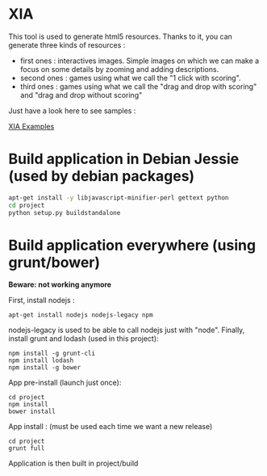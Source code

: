 # XIA

This tool is used to generate html5 resources.
Thanks to it, you can generate three kinds of resources :
- first ones : interactives images. Simple images on which we can make a focus on some details by zooming and adding descriptions.
- second ones : games using what we call the "1 click with scoring".
- third ones : games using what we call the "drag and drop with scoring" and "drag and drop without scoring"

Just have a look here to see samples :

[XIA Examples](https://xia.funraiders.org/examples.html)

# Build application in Debian Jessie (used by debian packages)

```sh
apt-get install -y libjavascript-minifier-perl gettext python
cd project
python setup.py buildstandalone
```

# Build application everywhere (using grunt/bower)

**Beware: not working anymore**

First, install nodejs :

```
apt-get install nodejs nodejs-legacy npm
```

nodejs-legacy is used to be able to call nodejs just with "node".
Finally, install grunt and lodash (used in this project):

```
npm install -g grunt-cli
npm install lodash
npm install -g bower
```

App pre-install (launch just once):

```
cd project
npm install
bower install
```

App install : (must be used each time we want a new release)

```
cd project
grunt full
```

Application is then built in project/build
